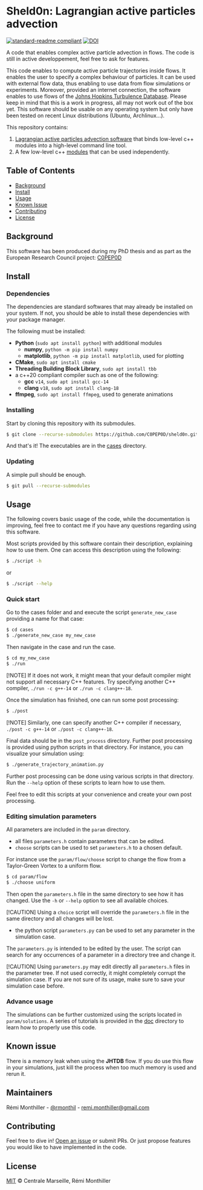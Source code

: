 # Sheld0n: Lagrangian active particles advection

[![standard-readme compliant](https://img.shields.io/badge/readme%20style-standard-brightgreen.svg?style=flat-square)](https://github.com/RichardLitt/standard-readme)
[![DOI](https://zenodo.org/badge/421041396.svg)](https://zenodo.org/badge/latestdoi/421041396)

A code that enables complex active particle advection in flows. 
The code is still in active developpement, feel free to ask for features.

This code enables to compute active particle trajectories inside flows. It enables the user to specify a complex behaviour of particles. It can be used with external flow data, thus enabling to use data from flow simulations or experiments. Moreover, provided an internet connection, the software enables to use flows of the [Johns Hopkins Turbulence Database](http://turbulence.pha.jhu.edu/).
Please keep in mind that this is a work in progress, all may not work out of the box yet.
This software should be usable on any operating system but only have been tested on recent Linux distributions (Ubuntu, Archlinux...).

This repository contains:

1. [Lagrangian active particles advection software](./app) that binds low-level c++ modules into a high-level command line tool.
2. A few low-level c++ [modules](./modules) that can be used independently.

## Table of Contents

- [Background](#background)
- [Install](#install)
- [Usage](#usage)
- [Known Issue](#known-issue)
- [Contributing](#contributing)
- [License](#license)

## Background

This software has been produced during my PhD thesis and as part as the European Research Council project: [C0PEP0D](https://c0pep0d.github.io/)

## Install

### Dependencies

The dependencies are standard softwares that may already be installed on your system.
If not, you should be able to install these dependencies with your package manager.

The following must be installed:
* **Python** (`sudo apt install python`) with additional modules
	* **numpy**, `python -m pip install numpy`
	* **matplotlib**, `python -m pip install matplotlib`, used for plotting
* **CMake**, `sudo apt install cmake`
* **Threading Building Block Library**, `sudo apt install tbb`
* a c++20 compliant compiler such as one of the following:
	* **gcc** `v14`, `sudo apt install gcc-14`
	* **clang** `v18`, `sudo apt install clang-18`
* **ffmpeg**, `sudo apt install ffmpeg`, used to generate animations

### Installing

Start by cloning this repository with its submodules.

```sh
$ git clone --recurse-submodules https://github.com/C0PEP0D/sheld0n.git
```

And that's it!
The executables are in the [cases](./cases) directory.

### Updating

A simple pull should be enough.

```sh
$ git pull --recurse-submodules
```

## Usage

The following covers basic usage of the code, while the documentation is improving, feel free to contact me if you have any questions regarding using this software.

Most scripts provided by this software contain their description, explaining how to use them. 
One can access this description using the following:

```sh
$ ./script -h
```
or
```sh
$ ./script --help
```

### Quick start

Go to the cases folder and and execute the script `generate_new_case` providing a name for that case:

```sh
$ cd cases
$ ./generate_new_case my_new_case
```

Then navigate in the case and run the case.

```sh
$ cd my_new_case
$ ./run
```

[!NOTE]
If it does not work, it might mean that your default compiler might not support all necessary C++ features.
Try specifying another C++ compiler, `./run -c g++-14` or `./run -c clang++-18`.

Once the simulation has finished, one can run some post processing:

```sh
$ ./post
```

[!NOTE]
Similarly, one can specify another C++ compiler if necessary, `./post -c g++-14` or `./post -c clang++-18`.

Final data should be in the `post_process` directory. 
Further post processing is provided using python scripts in that directory.
For instance, you can visualize your simulation using:

```sh
$ ./generate_trajectory_animation.py
```

Further post processing can be done using various scripts in that directory.
Run the `--help` option of these scripts to learn how to use them.

Feel free to edit this scripts at your convenience and create your own post processing.

### Editing simulation parameters

All parameters are included in the `param` directory.
* all files `parameters.h` contain parameters that can be edited.
* `choose` scripts can be used to set `parameters.h` to a chosen default.

For instance use the `param/flow/choose` script to change the flow from a Taylor-Green Vortex to a uniform flow. 
```sh
$ cd param/flow
$ ./choose uniform
```
Then open the `parameters.h` file in the same directory to see how it has changed.
Use the `-h` or `--help` option to see all available choices.

[!CAUTION]
Using a `choice` script will override the `parameters.h` file in the same directory and all changes will be lost.

* the python script `parameters.py` can be used to set any parameter in the simulation case.

The `parameters.py` is intended to be edited by the user. 
The script can search for any occurrences of a parameter in a directory tree and change it.

[!CAUTION]
Using `parameters.py` may edit directly all `parameters.h` files in the parameter tree. 
If not used correctly, it might completely corrupt the simulation case.
If you are not sure of its usage, make sure to save your simulation case before.

### Advance usage

The simulations can be further customized using the scripts located in `param/solutions`.
A series of tutorials is provided in the [doc](doc) directory to learn how to properly use this code.

## Known issue

There is a memory leak when using the **JHTDB** flow.
If you do use this flow in your simulations, just kill the process when too much memory is used and rerun it.

## Maintainers

Rémi Monthiller - [@rmonthil](https://gitlab.com/rmonthil) - remi.monthiller@gmail.com

## Contributing

Feel free to dive in! [Open an issue](https://github.com/rmonthil/c0pep0d/issues/new) or submit PRs.
Or just propose features you would like to have implemented in the code.

## License

[MIT](LICENSE) © Centrale Marseille, Rémi Monthiller

